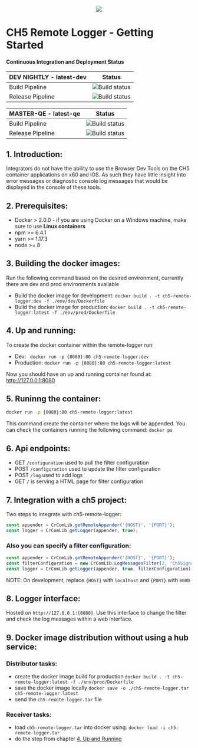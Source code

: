 <p align="center">
  <img src="https://kenticoprod.azureedge.net/kenticoblob/crestron/media/crestron/generalsiteimages/crestron-logo.png">
</p>
 
# CH5 Remote Logger - Getting Started

#### Continuous Integration and Deployment Status

| DEV NIGHTLY - latest-dev | Status |
| ------ | ----------- |
| Build Pipeline | ![Build status](https://dev.azure.com/crestron-mobile-devops/MobileApps/_apis/build/status/Blackbird/CoreBuild/CH5RemoteLogger?branchName=dev) |
| Release Pipeline | ![Build status](https://vsrm.dev.azure.com/crestron-mobile-devops/_apis/public/Release/badge/0403b700-ab40-43cd-9990-961924c561bc/39/95) |

| MASTER-QE - latest-qe | Status |
| ------ | ----------- |
| Build Pipeline | ![Build status](https://dev.azure.com/crestron-mobile-devops/MobileApps/_apis/build/status/Blackbird/CoreBuild/CH5RemoteLogger?branchName=master) |
| Release Pipeline | ![Build status](https://vsrm.dev.azure.com/crestron-mobile-devops/_apis/public/Release/badge/0403b700-ab40-43cd-9990-961924c561bc/39/97) |

## 1. Introduction:
Integrators do not have the ability to use the Browser Dev Tools on the CH5 container applications on x60 and iOS. As such they have little insight into error messages or diagnostic console log messages that would be displayed in the console of these tools.

## 2. Prerequisites:
- Docker > 2.0.0 - if you are using Docker on a Windows machine, make sure to use **Linux containers**
- npm >= 6.4.1
- yarn >= 1.17.3
- node >= 8

## 3. Building the docker images:
Run the following command based on the desired environment, currently there are dev and prod environments available
- Build the docker image for development: `docker build . -t ch5-remote-logger:dev -f ./env/dev/Dockerfile`
- Build the docker image for production: `docker build . -t ch5-remote-logger:latest -f ./env/prod/Dockerfile`

## 4. Up and running:
To create the docker container within the remote-logger run:
- Dev: ``` docker run -p {8080}:80 ch5-remote-logger:dev```
- Production: ```docker run -p {8080}:80 ch5-remote-logger:latest ```

Now you should have an up and running container found at: http://127.0.0.1:8080

## 5. Runinng the container:
```bash
docker run -p {8080}:80 ch5-remote-logger:latest
```
This command create the container where the logs will be appended. You can check the containers running the following command: `docker ps`

## 6. Api endpoints:
- GET `/configuration` used to pull the filter configuration
- POST `/configuration` used to update the filter configuration
- POST `/log` used to add logs
- GET `/` is serving a HTML page for filter configuration 

## 7. Integration with a ch5 project:
Two steps to integrate with ch5-remote-logger:
```javascript
const appender = CrComLib.getRemoteAppender('{HOST}', '{PORT}');
const logger = CrComLib.getLogger(appender, true);
```
### Also you can specify a filter configuration:
```javascript
const appender = CrComLib.getRemoteAppender('{HOST}', '{PORT}');
const filterConfiguration = new CrComLib.LogMessagesFilter(2, 'Ch5SignalBridge.publish', 'send_event_on_tap');
const logger = CrComLib.getLogger(appender, true, filterConfiguration);
```

NOTE: On development, replace `{HOST}` with `localhost` and `{PORT}` with `8080`

## 8. Logger interface:
Hosted on `http://127.0.0.1:{8080}`. Use this interface to change the filter and check the log messages within a web interface. 

## 9. Docker image distribution without using a hub service:

### Distributor tasks:
- create the docker image build for production `docker build . -t ch5-remote-logger:latest -f ./env/prod/Dockerfile`
- save the docker image locally `docker save -o ./ch5-remote-logger.tar ch5-remote-logger:latest`
- send the `ch5-remote-logger.tar` file

### Receiver tasks:
- load `ch5-remote-logger.tar` into docker using: `docker load -i ch5-remote-logger.tar`
- do the step from chapter [4. Up and Running](#4-up-and-running)
